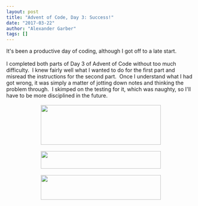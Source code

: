 ```yaml
---
layout: post
title: "Advent of Code, Day 3: Success!"
date: "2017-03-22"
author: "Alexander Garber"
tags: []
---
```


<div dir="ltr" style="text-align: left;" trbidi="on">It's been a productive day of coding, although I got off to a late start.<br><br>I completed both parts of Day 3 of Advent of Code without too much difficulty.  I knew fairly well
          what I wanted to do for the first part and misread the instructions for the second part.  Once I understand what I had got wrong, it was simply a matter of jotting down notes and thinking the problem through.  I skimped on the
          testing for it, which was naughty, so I'll have to be more disciplined in the future.<br><br>
          <div class="separator" style="clear: both; text-align: center;"><a href="https://2.bp.blogspot.com/-X11Nfh_y2EI/WNIUKMbn8qI/AAAAAAAAP9M/HsTCNANvRKQbHZ_W9blwy_4eZX5E8AkMACLcB/s1600/Screenshot%2Bfrom%2B2017-03-22%2B17-03-14.png" imageanchor="1" style="margin-left: 1em; margin-right: 1em;"><img border="0" height="106" src="https://2.bp.blogspot.com/-X11Nfh_y2EI/WNIUKMbn8qI/AAAAAAAAP9M/HsTCNANvRKQbHZ_W9blwy_4eZX5E8AkMACLcB/s320/Screenshot%2Bfrom%2B2017-03-22%2B17-03-14.png" width="320"></a></div>
<br>
          <div class="separator" style="clear: both; text-align: center;"><a href="https://2.bp.blogspot.com/-GkUXac3_lDQ/WNHhb0WQ_rI/AAAAAAAAP8w/Sh_zQH2aRhQlPLsoyGrK_iQoYuO_jUtfACLcB/s1600/Screenshot%2Bfrom%2B2017-03-22%2B13-23-48.png" imageanchor="1" style="margin-left: 1em; margin-right: 1em;"><img border="0" height="47" src="https://2.bp.blogspot.com/-GkUXac3_lDQ/WNHhb0WQ_rI/AAAAAAAAP8w/Sh_zQH2aRhQlPLsoyGrK_iQoYuO_jUtfACLcB/s320/Screenshot%2Bfrom%2B2017-03-22%2B13-23-48.png" width="320"></a></div>
<br>
          <div class="separator" style="clear: both; text-align: center;"><a href="https://2.bp.blogspot.com/-xBuAFpCvHOo/WNIUJ1IXaeI/AAAAAAAAP9I/3j-pKPQye-Yxml8DTS1uelG65WNTMMbFwCLcB/s1600/Screenshot%2Bfrom%2B2017-03-22%2B17-02-18.png" imageanchor="1" style="margin-left: 1em; margin-right: 1em;"><img border="0" height="66" src="https://2.bp.blogspot.com/-xBuAFpCvHOo/WNIUJ1IXaeI/AAAAAAAAP9I/3j-pKPQye-Yxml8DTS1uelG65WNTMMbFwCLcB/s320/Screenshot%2Bfrom%2B2017-03-22%2B17-02-18.png" width="320"></a></div>
<br><br>
        </div>